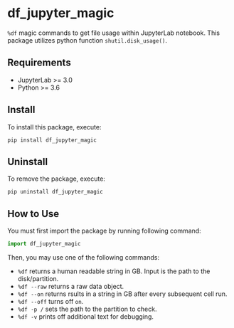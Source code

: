 # df_jupyter_magic

`%df` magic commands to get file usage within JupyterLab notebook. This package utilizes python function `shutil.disk_usage()`.

## Requirements

- JupyterLab >= 3.0
- Python >= 3.6

## Install

To install this package, execute:
```
pip install df_jupyter_magic
```

## Uninstall
To remove the package, execute:
```
pip uninstall df_jupyter_magic
```

## How to Use
You must first import the package by running following command:
```python
import df_jupyter_magic
```

Then, you may use one of the following commands:

- `%df` returns a human readable string in GB. Input is the path to the disk/partition. 
- `%df --raw` returns a raw data object.
- `%df --on` returns rsults in a string in GB after every subsequent cell run.
- `%df --off` turns off `on`.
- `%df -p /` sets the path to the partition to check.
- `%df -v` prints off additional text for debugging.
